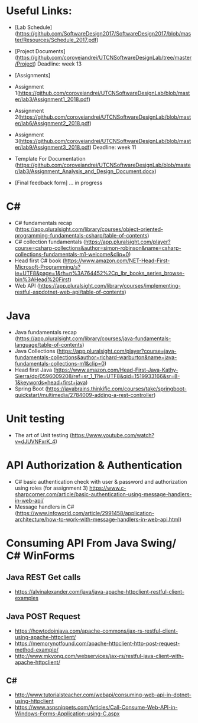
# Useful Links:

- [Lab Schedule]
(https://github.com/SoftwareDesign2017/SoftwareDesign2017/blob/master/Resources/Schedule_2017.pdf)

- [Project Documents]
(https://github.com/coroveiandrei/UTCNSoftwareDesignLab/tree/master/Project)
Deadline: week 13

- [Assignments]

* Assignment 1(https://github.com/coroveiandrei/UTCNSoftwareDesignLab/blob/master/lab3/Assignment1_2018.pdf)

* Assignment 2(https://github.com/coroveiandrei/UTCNSoftwareDesignLab/blob/master/lab6/Assignment2_2018.pdf)

* Assignment 3(https://github.com/coroveiandrei/UTCNSoftwareDesignLab/blob/master/lab9/Assignment3_2018.pdf)
Deadline: week 11

* Template For Documentation (https://github.com/coroveiandrei/UTCNSoftwareDesignLab/blob/master/lab3/Assignment_Analysis_and_Design_Document.docx)

- [Final feedback form]
... in progress

# C# 
-  C# fundamentals recap
(https://app.pluralsight.com/library/courses/object-oriented-programming-fundamentals-csharp/table-of-contents)
-  C# collection fundamentals
(https://app.pluralsight.com/player?course=csharp-collections&author=simon-robinson&name=csharp-collections-fundamentals-m1-welcome&clip=0)
- Head first C# book
(https://www.amazon.com/NET-Head-First-Microsoft-Programming/s?ie=UTF8&page=1&rh=n%3A764452%2Cp_lbr_books_series_browse-bin%3AHead%20First)
- Web API
(https://app.pluralsight.com/library/courses/implementing-restful-aspdotnet-web-api/table-of-contents)


# Java
- Java fundamentals recap
(https://app.pluralsight.com/library/courses/java-fundamentals-language/table-of-contents)
- Java Collections
(https://app.pluralsight.com/player?course=java-fundamentals-collections&author=richard-warburton&name=java-fundamentals-collections-m1&clip=0)
- Head first Java
(https://www.amazon.com/Head-First-Java-Kathy-Sierra/dp/0596009208/ref=sr_1_1?ie=UTF8&qid=1519933166&sr=8-1&keywords=head+first+java)
- Spring Boot
(https://javabrains.thinkific.com/courses/take/springboot-quickstart/multimedia/2784009-adding-a-rest-controller)

# Unit testing
- The art of Unit testing
(https://www.youtube.com/watch?v=dJUVNFxrK_4)

# API Authorization & Authentication
- C# basic authentication check with user & password  and authorization using roles (for assignment 3)
https://www.c-sharpcorner.com/article/basic-authentication-using-message-handlers-in-web-api/
- Message handlers in C#
 (https://www.infoworld.com/article/2991458/application-architecture/how-to-work-with-message-handlers-in-web-api.html)

# Consuming API From Java Swing/ C# WinForms

## Java REST Get calls
- https://alvinalexander.com/java/java-apache-httpclient-restful-client-examples

## Java POST Request
- https://howtodoinjava.com/apache-commons/jax-rs-restful-client-using-apache-httpclient/
- https://memorynotfound.com/apache-httpclient-http-post-request-method-example/
- http://www.mkyong.com/webservices/jax-rs/restful-java-client-with-apache-httpclient/

## C# 

- http://www.tutorialsteacher.com/webapi/consuming-web-api-in-dotnet-using-httpclient
- https://www.aspsnippets.com/Articles/Call-Consume-Web-API-in-Windows-Forms-Application-using-C.aspx


